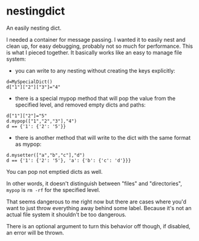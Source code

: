 # nestingdict
An easily nesting dict.

I needed a container for message passing. I wanted it to easily nest and clean up, for easy debugging, probably not so much for performance. This is what I pieced together. It basically works like an easy to manage file system:

 - you can write to any nesting without creating the keys explicitly:

```
d=MySpecialDict()
d["1"]["2"]["3"]="4"
```



 - there is a special mypop method that will pop the value from the specified level, and removed empty dicts and paths:

```
d["1"]["2"]="5"
d.mypop(["1","2","3"],"4")
d == {'1': {'2': '5'}}
```

- there is another method that will write to the dict with the same format as mypop:


```
d.mysetter(["a","b","c"],"d")
d == {'1': {'2': '5'}, 'a': {'b': {'c': 'd'}}}
```

You can pop not emptied dicts as well. 

In other words, it doesn't distinguish between "files" and "directories", `mypop` is `rm -rf` for the specified level.

That seems dangerous to me right now but there are cases where you'd want to just throw everything away behind some label. Because it's not an actual file system it shouldn't be too dangerous.

There is an optional argument to turn this behavior off though, if disabled, an error will be thrown.
